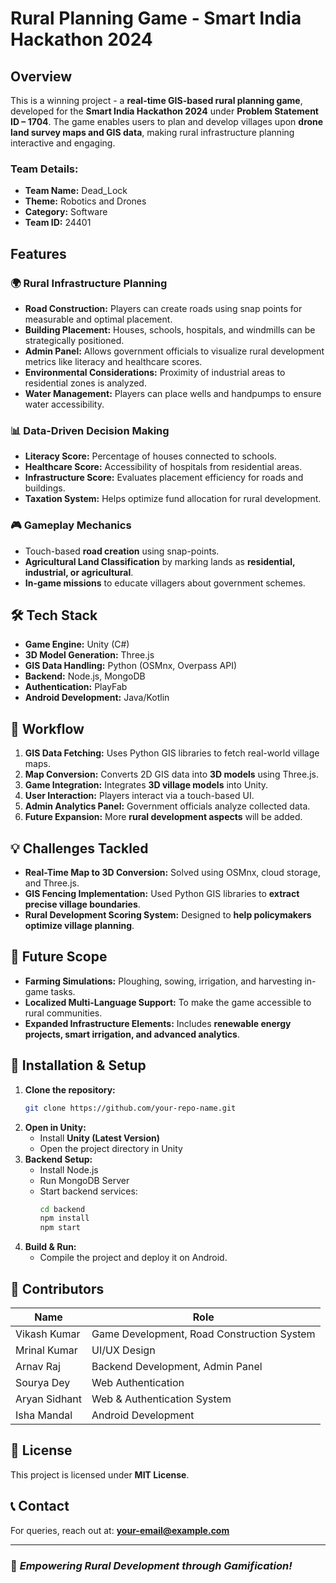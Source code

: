 # Rural Planning Game - Smart India Hackathon 2024

## Overview
This is a winning project - a **real-time GIS-based rural planning game**, developed for the **Smart India Hackathon 2024** under **Problem Statement ID – 1704**. The game enables users to plan and develop villages upon **drone land survey maps and GIS data**, making rural infrastructure planning interactive and engaging.

### Team Details:
- **Team Name:** Dead_Lock
- **Theme:** Robotics and Drones
- **Category:** Software
- **Team ID:** 24401

## Features
### 🌍 **Rural Infrastructure Planning**

- **Road Construction:** Players can create roads using snap points for measurable and optimal placement.
- **Building Placement:** Houses, schools, hospitals, and windmills can be strategically positioned.
- **Admin Panel:** Allows government officials to visualize rural development metrics like literacy and healthcare scores.
- **Environmental Considerations:** Proximity of industrial areas to residential zones is analyzed.
- **Water Management:** Players can place wells and handpumps to ensure water accessibility.

### 📊 **Data-Driven Decision Making**
- **Literacy Score:** Percentage of houses connected to schools.
- **Healthcare Score:** Accessibility of hospitals from residential areas.
- **Infrastructure Score:** Evaluates placement efficiency for roads and buildings.
- **Taxation System:** Helps optimize fund allocation for rural development.

### 🎮 **Gameplay Mechanics**
- Touch-based **road creation** using snap-points.
- **Agricultural Land Classification** by marking lands as **residential, industrial, or agricultural**.
- **In-game missions** to educate villagers about government schemes.

## 🛠 Tech Stack
- **Game Engine:** Unity (C#)
- **3D Model Generation:** Three.js
- **GIS Data Handling:** Python (OSMnx, Overpass API)
- **Backend:** Node.js, MongoDB
- **Authentication:** PlayFab
- **Android Development:** Java/Kotlin

## 🔄 Workflow
1. **GIS Data Fetching:** Uses Python GIS libraries to fetch real-world village maps.
2. **Map Conversion:** Converts 2D GIS data into **3D models** using Three.js.
3. **Game Integration:** Integrates **3D village models** into Unity.
4. **User Interaction:** Players interact via a touch-based UI.
5. **Admin Analytics Panel:** Government officials analyze collected data.
6. **Future Expansion:** More **rural development aspects** will be added.

## 💡 Challenges Tackled
- **Real-Time Map to 3D Conversion:** Solved using OSMnx, cloud storage, and Three.js.
- **GIS Fencing Implementation:** Used Python GIS libraries to **extract precise village boundaries**.
- **Rural Development Scoring System:** Designed to **help policymakers optimize village planning**.

## 🚀 Future Scope
- **Farming Simulations:** Ploughing, sowing, irrigation, and harvesting in-game tasks.
- **Localized Multi-Language Support:** To make the game accessible to rural communities.
- **Expanded Infrastructure Elements:** Includes **renewable energy projects, smart irrigation, and advanced analytics**.

## 📌 Installation & Setup
1. **Clone the repository:**
   ```bash
   git clone https://github.com/your-repo-name.git
   ```
2. **Open in Unity:**
   - Install **Unity (Latest Version)**
   - Open the project directory in Unity
3. **Backend Setup:**
   - Install Node.js
   - Run MongoDB Server
   - Start backend services:
     ```bash
     cd backend
     npm install
     npm start
     ```
4. **Build & Run:**
   - Compile the project and deploy it on Android.

## 🤝 Contributors
| Name | Role |
|------|------|
| Vikash Kumar | Game Development, Road Construction System |
| Mrinal Kumar | UI/UX Design |
| Arnav Raj | Backend Development, Admin Panel |
| Sourya Dey | Web Authentication |
| Aryan Sidhant | Web & Authentication System |
| Isha Mandal | Android Development |

## 📜 License
This project is licensed under **MIT License**.

## 📞 Contact
For queries, reach out at: **your-email@example.com**

---
### 🎯 *Empowering Rural Development through Gamification!*


